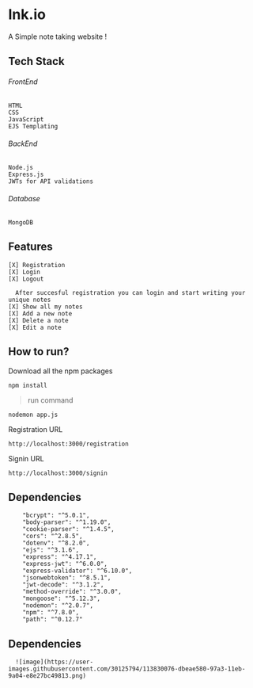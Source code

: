 # Ink.io
A Simple note taking website ! 	
## Tech Stack

###### FrontEnd
```
HTML
CSS
JavaScript
EJS Templating
```
###### BackEnd
```
Node.js
Express.js
JWTs for API validations
```
###### Database
```
MongoDB
```
## Features
```
[X] Registration    
[X] Login            
[X] Logout

  After succesful registration you can login and start writing your unique notes
[X] Show all my notes
[X] Add a new note
[X] Delete a note
[X] Edit a note
```
## How to run?
Download all the npm packages

```
npm install
```
>run command

```
nodemon app.js
```
Registration URL
```
http://localhost:3000/registration
```
Signin URL
```
http://localhost:3000/signin
```
## Dependencies
        "bcrypt": "^5.0.1",
        "body-parser": "^1.19.0",
        "cookie-parser": "^1.4.5",
        "cors": "^2.8.5",
        "dotenv": "^8.2.0",
        "ejs": "^3.1.6",
        "express": "^4.17.1",
        "express-jwt": "^6.0.0",
        "express-validator": "^6.10.0",
        "jsonwebtoken": "^8.5.1",
        "jwt-decode": "^3.1.2",
        "method-override": "^3.0.0",
        "mongoose": "^5.12.3",
        "nodemon": "^2.0.7",
        "npm": "^7.8.0",
        "path": "^0.12.7"
 ## Dependencies
      ![image](https://user-images.githubusercontent.com/30125794/113830076-dbeae580-97a3-11eb-9a04-e8e27bc49813.png)

